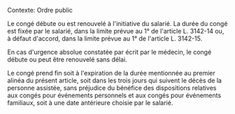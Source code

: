 Contexte: Ordre public

Le congé débute ou est renouvelé à l'initiative du salarié. La durée du congé est fixée par le salarié, dans la limite prévue au 1° de l'article L. 3142-14 ou, à défaut d'accord, dans la limite prévue au 1° de l'article L. 3142-15.

En cas d'urgence absolue constatée par écrit par le médecin, le congé débute ou peut être renouvelé sans délai.

Le congé prend fin soit à l'expiration de la durée mentionnée au premier alinéa du présent article, soit dans les trois jours qui suivent le décès de la personne assistée, sans préjudice du bénéfice des dispositions relatives aux congés pour événements personnels et aux congés pour événements familiaux, soit à une date antérieure choisie par le salarié.